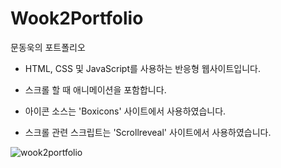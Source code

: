# Wook2Portfolio
문동욱의 포트폴리오

- HTML, CSS 및 JavaScript를 사용하는 반응형 웹사이트입니다.

- 스크롤 할 때 애니메이션을 포함합니다.

- 아이콘 소스는 'Boxicons' 사이트에서 사용하였습니다.

- 스크롤 관련 스크립트는 'Scrollreveal' 사이트에서 사용하였습니다.

![wook2portfolio](https://user-images.githubusercontent.com/78959344/176374614-8876e489-3f79-4d69-af4b-762901f312a1.png)
